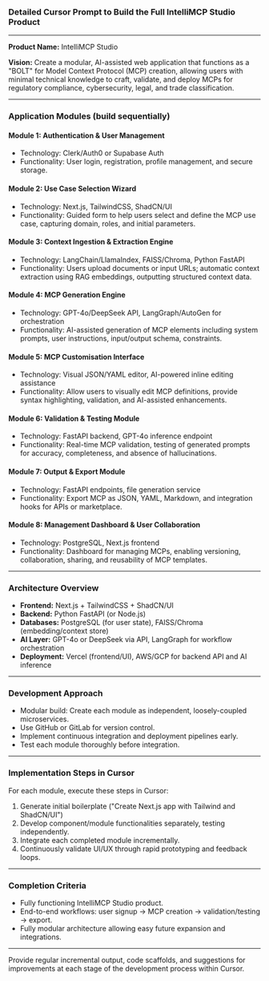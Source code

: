 ### Detailed Cursor Prompt to Build the Full IntelliMCP Studio Product

---

**Product Name:** IntelliMCP Studio

**Vision:**
Create a modular, AI-assisted web application that functions as a "BOLT" for Model Context Protocol (MCP) creation, allowing users with minimal technical knowledge to craft, validate, and deploy MCPs for regulatory compliance, cybersecurity, legal, and trade classification.

---

### Application Modules (build sequentially)

#### Module 1: Authentication & User Management

* Technology: Clerk/Auth0 or Supabase Auth
* Functionality: User login, registration, profile management, and secure storage.

#### Module 2: Use Case Selection Wizard

* Technology: Next.js, TailwindCSS, ShadCN/UI
* Functionality: Guided form to help users select and define the MCP use case, capturing domain, roles, and initial parameters.

#### Module 3: Context Ingestion & Extraction Engine

* Technology: LangChain/LlamaIndex, FAISS/Chroma, Python FastAPI
* Functionality: Users upload documents or input URLs; automatic context extraction using RAG embeddings, outputting structured context data.

#### Module 4: MCP Generation Engine

* Technology: GPT-4o/DeepSeek API, LangGraph/AutoGen for orchestration
* Functionality: AI-assisted generation of MCP elements including system prompts, user instructions, input/output schema, constraints.

#### Module 5: MCP Customisation Interface

* Technology: Visual JSON/YAML editor, AI-powered inline editing assistance
* Functionality: Allow users to visually edit MCP definitions, provide syntax highlighting, validation, and AI-assisted enhancements.

#### Module 6: Validation & Testing Module

* Technology: FastAPI backend, GPT-4o inference endpoint
* Functionality: Real-time MCP validation, testing of generated prompts for accuracy, completeness, and absence of hallucinations.

#### Module 7: Output & Export Module

* Technology: FastAPI endpoints, file generation service
* Functionality: Export MCP as JSON, YAML, Markdown, and integration hooks for APIs or marketplace.

#### Module 8: Management Dashboard & User Collaboration

* Technology: PostgreSQL, Next.js frontend
* Functionality: Dashboard for managing MCPs, enabling versioning, collaboration, sharing, and reusability of MCP templates.

---

### Architecture Overview

* **Frontend:** Next.js + TailwindCSS + ShadCN/UI
* **Backend:** Python FastAPI (or Node.js)
* **Databases:** PostgreSQL (for user state), FAISS/Chroma (embedding/context store)
* **AI Layer:** GPT-4o or DeepSeek via API, LangGraph for workflow orchestration
* **Deployment:** Vercel (frontend/UI), AWS/GCP for backend API and AI inference

---

### Development Approach

* Modular build: Create each module as independent, loosely-coupled microservices.
* Use GitHub or GitLab for version control.
* Implement continuous integration and deployment pipelines early.
* Test each module thoroughly before integration.

---

### Implementation Steps in Cursor

For each module, execute these steps in Cursor:

1. Generate initial boilerplate ("Create Next.js app with Tailwind and ShadCN/UI")
2. Develop component/module functionalities separately, testing independently.
3. Integrate each completed module incrementally.
4. Continuously validate UI/UX through rapid prototyping and feedback loops.

---

### Completion Criteria

* Fully functioning IntelliMCP Studio product.
* End-to-end workflows: user signup → MCP creation → validation/testing → export.
* Fully modular architecture allowing easy future expansion and integrations.

---

Provide regular incremental output, code scaffolds, and suggestions for improvements at each stage of the development process within Cursor.
